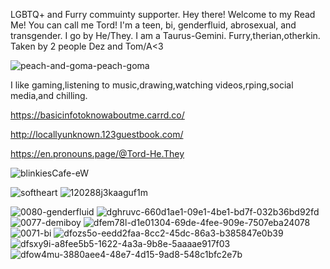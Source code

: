 LGBTQ+ and Furry commuinty supporter.
Hey there! Welcome to my Read Me!
You can call me Tord!
I'm a teen, bi, genderfluid, abrosexual, and transgender.
I go by He/They. I am a Taurus-Gemini.
Furry,therian,otherkin.
Taken by 2 people Dez and Tom/A<3

![peach-and-goma-peach-goma](https://github.com/LocallyUnknown/LocallyUnknown/assets/155686196/ed464177-3a36-4d92-8988-68aab130bbf3)

I like gaming,listening to music,drawing,watching videos,rping,social media,and chilling.

https://basicinfotoknowaboutme.carrd.co/

http://locallyunknown.123guestbook.com/

https://en.pronouns.page/@Tord-He.They

![blinkiesCafe-eW](https://github.com/LocallyUnknown/LocallyUnknown/assets/155686196/4a9b5b12-0b26-499e-aa1d-3784418447d1)

![softheart](https://github.com/LocallyUnknown/LocallyUnknown/assets/155686196/8a8f02f5-3c8f-4e09-8589-1c4e5c91c0d2)
![120288j3kaaguf1m](https://github.com/LocallyUnknown/LocallyUnknown/assets/155686196/33bec524-75e2-4aed-85a6-2fc023d1655c)

![0080-genderfluid](https://github.com/LocallyUnknown/LocallyUnknown/assets/155686196/353479e8-1a6f-4595-80af-3f7a6400f247)
![dghruvc-660d1ae1-09e1-4be1-bd7f-032b36bd92fd](https://github.com/LocallyUnknown/LocallyUnknown/assets/155686196/34ea0bf4-afc7-4bda-a3d7-8aa0b381fbf9)
![0077-demiboy](https://github.com/LocallyUnknown/LocallyUnknown/assets/155686196/801f804b-9b71-454c-896c-75fa3def6c89)
![dfem78l-d1e01304-69de-4fee-909e-7507eba24078](https://github.com/LocallyUnknown/LocallyUnknown/assets/155686196/41fb214e-9831-4609-aec1-e30328b6578b)
![0071-bi](https://github.com/LocallyUnknown/LocallyUnknown/assets/155686196/b03edc07-97f6-4c6e-b904-b1bd7157ae4f)
![dfozs5o-eedd2faa-8cc2-45dc-86a3-b385847e0b39](https://github.com/LocallyUnknown/LocallyUnknown/assets/155686196/8811af3e-c57b-4921-92dc-6ae8e3cd9464)
![dfsxy9i-a8fee5b5-1622-4a3a-9b8e-5aaaae917f03](https://github.com/LocallyUnknown/LocallyUnknown/assets/155686196/8db03ab3-2c9d-47c1-b2a7-bf6293b5ef9e)
![dfow4mu-3880aee4-48e7-4d15-9ad8-548c1bfc2e7b](https://github.com/LocallyUnknown/LocallyUnknown/assets/155686196/ce5ea704-1d89-41a1-a453-887e2d584268)
